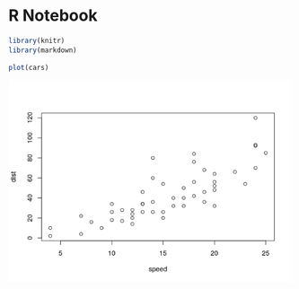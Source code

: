 R Notebook
================

``` r
library(knitr)
library(markdown)
```

``` r
plot(cars)
```

![](test1_files/figure-gfm/unnamed-chunk-2-1.png)<!-- -->
